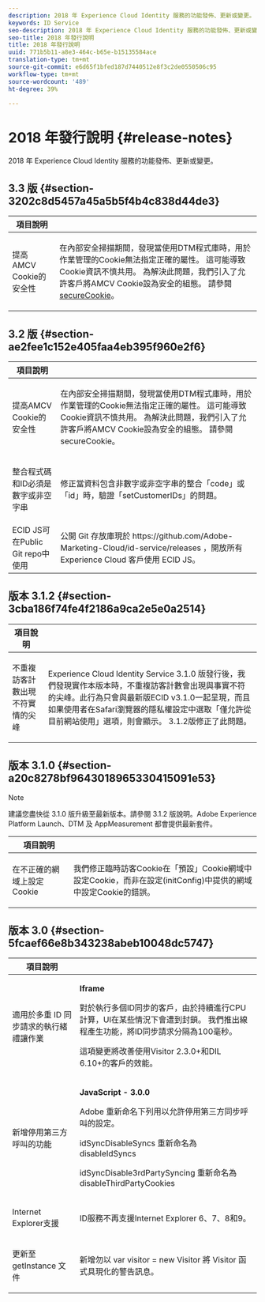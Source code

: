 ```yaml
---
description: 2018 年 Experience Cloud Identity 服務的功能發佈、更新或變更。
keywords: ID Service
seo-description: 2018 年 Experience Cloud Identity 服務的功能發佈、更新或變更。
seo-title: 2018 年發行說明
title: 2018 年發行說明
uuid: 771b5b11-a8e3-464c-b65e-b15135584ace
translation-type: tm+mt
source-git-commit: e6d65f1bfed187d7440512e8f3c2de0550506c95
workflow-type: tm+mt
source-wordcount: '489'
ht-degree: 39%

---
```



# 2018 年發行說明 {#release-notes}

2018 年 Experience Cloud Identity 服務的功能發佈、更新或變更。

## 3.3 版 {#section-3202c8d5457a45a5b5f4b4c838d44de3}

<table id="table_201417BD540E4EE69911AABE9BF77509"> 
 <thead> 
  <tr> 
   <th colname="col1" class="entry"> 項目說明 </th> 
   <th colname="col2" class="entry"> </th> 
  </tr>
 </thead>
 <tbody> 
  <tr> 
   <td colname="col1"> <p>提高AMCV Cookie的安全性 </p> </td> 
   <td colname="col2"> <p>在內部安全掃描期間，發現當使用DTM程式庫時，用於作業管理的Cookie無法指定正確的屬性。 這可能導致Cookie資訊不慎共用。 為解決此問題，我們引入了允許客戶將AMCV Cookie設為安全的組態。 請參閱 <a href="/help/library/function-vars/securecookie.md" format="https" scope="external">secureCookie</a>。 </p> </td> 
  </tr> 
 </tbody> 
</table>

## 3.2 版 {#section-ae2fee1c152e405faa4eb395f960e2f6}

<table id="table_6546F5C74E4742E4B5E9793BCEAB66FA"> 
 <thead> 
  <tr> 
   <th colname="col1" class="entry"> 項目說明 </th> 
   <th colname="col2" class="entry"> </th> 
  </tr>
 </thead>
 <tbody> 
  <tr> 
   <td colname="col1"> <p>提高AMCV Cookie的安全性 </p> </td> 
   <td colname="col2"> <p>在內部安全掃描期間，發現當使用DTM程式庫時，用於作業管理的Cookie無法指定正確的屬性。 這可能導致Cookie資訊不慎共用。 為解決此問題，我們引入了允許客戶將AMCV Cookie設為安全的組態。 請參閱 secureCookie。 </p> </td> 
  </tr> 
  <tr> 
   <td colname="col1"> <p>整合程式碼和ID必須是數字或非空字串 </p> </td> 
   <td colname="col2"> <p>修正當資料包含非數字或非空字串的整合「code」或「id」時，驗證「setCustomerIDs」的問題。 </p> </td> 
  </tr> 
  <tr> 
   <td colname="col1"> ECID JS可在Public Git repo中使用 </td> 
   <td colname="col2"> 公開 Git 存放庫現於 https://github.com/Adobe-Marketing-Cloud/id-service/releases ，開放所有 Experience Cloud 客戶使用 ECID JS。 </td> 
  </tr> 
 </tbody> 
</table>

## 版本 3.1.2 {#section-3cba186f74fe4f2186a9ca2e5e0a2514}

<table id="table_9FA4E20C996746A2A4219C9A0F759AD1"> 
 <thead> 
  <tr> 
   <th colname="col1" class="entry"> 項目說明 </th> 
   <th colname="col2" class="entry"> </th> 
  </tr>
 </thead>
 <tbody> 
  <tr> 
   <td colname="col1"> <p>不重複訪客計數出現不符實情的尖峰 </p> </td> 
   <td colname="col2"> <p>Experience Cloud Identity Service 3.1.0 版發行後，我們發現實作本版本時，不重複訪客計數會出現與事實不符的尖峰。此行為只會與最新版ECID v3.1.0一起呈現，而且如果使用者在Safari瀏覽器的隱私權設定中選取「僅允許從目前網站使用」選項，則會顯示。 3.1.2版修正了此問題。 </p> </td> 
  </tr> 
 </tbody> 
</table>

## 版本 3.1.0 {#section-a20c8278bf9643018965330415091e53}

>[!NOTE]
>
>建議您盡快從 3.1.0 版升級至最新版本。請參閱 3.1.2 版說明。Adobe Experience Platform Launch、DTM 及 AppMeasurement 都會提供最新套件。

<table id="table_512039AFC4D34038B8F116B71EEEE7F6"> 
 <thead> 
  <tr> 
   <th colname="col1" class="entry"> 項目說明 </th> 
   <th colname="col2" class="entry"> </th> 
  </tr>
 </thead>
 <tbody> 
  <tr> 
   <td colname="col1"> <p>在不正確的網域上設定Cookie </p> </td> 
   <td colname="col2"> <p>我們修正臨時訪客Cookie在「預設」Cookie網域中設定Cookie，而非在設定(initConfig)中提供的網域中設定Cookie的錯誤。 </p> </td> 
  </tr> 
 </tbody> 
</table>

## 版本 3.0 {#section-5fcaef66e8b343238abeb10048dc5747}

<table id="table_7E9224D6CC924A2DB5119171C9DC5443"> 
 <thead> 
  <tr> 
   <th colname="col1" class="entry"> 項目說明 </th> 
   <th colname="col2" class="entry"> </th> 
  </tr>
 </thead>
 <tbody> 
  <tr> 
   <td colname="col1"> <p>適用於多重 ID 同步請求的執行緒禮讓作業 </p> </td> 
   <td colname="col2"> <p><b>Iframe</b> </p> <p>對於執行多個ID同步的客戶，由於持續進行CPU計算，UI在某些情況下會遭到封鎖。 我們推出線程產生功能，將ID同步請求分隔為100毫秒。 </p> <p>這項變更將改善使用Visitor 2.3.0+和DIL 6.10+的客戶的效能。 </p> </td> 
  </tr> 
  <tr> 
   <td colname="col1"> 新增停用第三方呼叫的功能 </td> 
   <td colname="col2"> <p><b>JavaScript - 3.0.0</b> </p> <p>Adobe 重新命名下列用以允許停用第三方同步呼叫的設定。 </p> <p>idSyncDisableSyncs 重新命名為 disableIdSyncs </p> <p>idSyncDisable3rdPartySyncing 重新命名為 disableThirdPartyCookies </p> </td> 
  </tr> 
  <tr> 
   <td colname="col1"> <p>Internet Explorer支援 </p> </td> 
   <td colname="col2"> <p>ID服務不再支援Internet Explorer 6、7、8和9。 </p> </td> 
  </tr> 
  <tr> 
   <td colname="col1"> <p>更新至 getInstance 文件 </p> </td> 
   <td colname="col2"> <p>新增勿以 var visitor = new Visitor 將 Visitor 函式具現化的警告訊息。 </p> </td> 
  </tr> 
 </tbody> 
</table>


